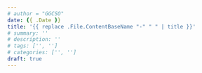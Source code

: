 ```yaml
---
# author = "GGCSO"
date: {{ .Date }}
title: '{{ replace .File.ContentBaseName "-" " " | title }}'
# summary: ''
# description: ''
# tags: ['', '']
# categories: ['', '']
draft: true
---
```


